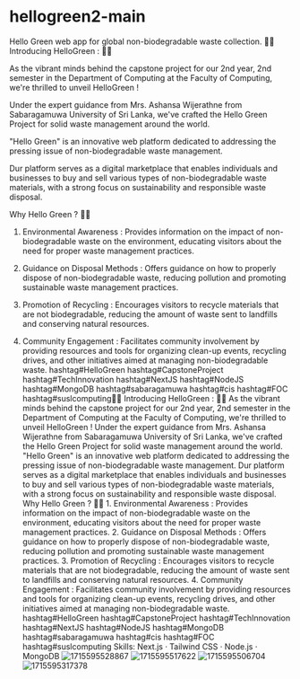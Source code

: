 # hellogreen2-main
 Hello Green web app for global non-biodegradable waste collection.
🌿🌿 Introducing HelloGreen : 🌿🌿

As the vibrant minds behind the capstone project for our 2nd year, 2nd semester in the Department of Computing at the Faculty of Computing, we're thrilled to unveil HelloGreen !

Under the expert guidance from Mrs. Ashansa Wijerathne from Sabaragamuwa University of Sri Lanka, we've crafted the Hello Green Project for solid waste management around the world.

"Hello Green" is an innovative web platform dedicated to addressing the pressing issue of non-biodegradable waste management.

Dur platform serves as a digital marketplace that enables individuals and businesses to buy and sell various types of non-biodegradable waste materials, with a strong focus on sustainability and responsible waste disposal.

Why Hello Green ? 🌿🍃

1. Environmental Awareness : Provides information on the impact of non-biodegradable waste on the environment, educating visitors about the need for proper waste management practices.

2. Guidance on Disposal Methods : Offers guidance on how to properly dispose of non-biodegradable waste, reducing pollution and promoting sustainable waste management practices.

3. Promotion of Recycling : Encourages visitors to recycle materials that are not biodegradable, reducing the amount of waste sent to landfills and conserving natural resources.

4. Community Engagement : Facilitates community involvement by providing resources and tools for organizing clean-up events, recycling drives, and other initiatives aimed at managing non-biodegradable waste.
hashtag#HelloGreen hashtag#CapstoneProject hashtag#TechInnovation hashtag#NextJS hashtag#NodeJS hashtag#MongoDB hashtag#sabaragamuwa hashtag#cis hashtag#FOC hashtag#suslcomputing🌿🌿 Introducing HelloGreen : 🌿🌿 As the vibrant minds behind the capstone project for our 2nd year, 2nd semester in the Department of Computing at the Faculty of Computing, we're thrilled to unveil HelloGreen ! Under the expert guidance from Mrs. Ashansa Wijerathne from Sabaragamuwa University of Sri Lanka, we've crafted the Hello Green Project for solid waste management around the world. "Hello Green" is an innovative web platform dedicated to addressing the pressing issue of non-biodegradable waste management. Dur platform serves as a digital marketplace that enables individuals and businesses to buy and sell various types of non-biodegradable waste materials, with a strong focus on sustainability and responsible waste disposal. Why Hello Green ? 🌿🍃 1. Environmental Awareness : Provides information on the impact of non-biodegradable waste on the environment, educating visitors about the need for proper waste management practices. 2. Guidance on Disposal Methods : Offers guidance on how to properly dispose of non-biodegradable waste, reducing pollution and promoting sustainable waste management practices. 3. Promotion of Recycling : Encourages visitors to recycle materials that are not biodegradable, reducing the amount of waste sent to landfills and conserving natural resources. 4. Community Engagement : Facilitates community involvement by providing resources and tools for organizing clean-up events, recycling drives, and other initiatives aimed at managing non-biodegradable waste. hashtag#HelloGreen hashtag#CapstoneProject hashtag#TechInnovation hashtag#NextJS hashtag#NodeJS hashtag#MongoDB hashtag#sabaragamuwa hashtag#cis hashtag#FOC hashtag#suslcomputing
Skills: Next.js · Tailwind CSS · Node.js · MongoDB
![1715595528867](https://github.com/KaveeshaDisssanayake/hellogreen2-main/assets/90174106/e2c6ecd3-264b-452b-a66b-b6a156a20f42)
![1715595517622](https://github.com/KaveeshaDisssanayake/hellogreen2-main/assets/90174106/b635eddb-3605-4c43-ba06-6e1457468470)
![1715595506704](https://github.com/KaveeshaDisssanayake/hellogreen2-main/assets/90174106/7bec9e4d-11be-43b1-b9db-dc07e31c8899)
![1715595317378](https://github.com/KaveeshaDisssanayake/hellogreen2-main/assets/90174106/da09f860-ced1-48e9-a740-b6fcad6cf97a)



